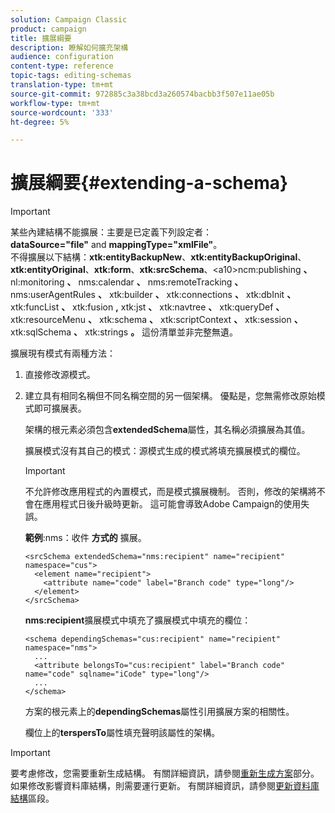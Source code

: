```yaml
---
solution: Campaign Classic
product: campaign
title: 擴展綱要
description: 瞭解如何擴充架構
audience: configuration
content-type: reference
topic-tags: editing-schemas
translation-type: tm+mt
source-git-commit: 972885c3a38bcd3a260574bacbb3f507e11ae05b
workflow-type: tm+mt
source-wordcount: '333'
ht-degree: 5%

---
```



# 擴展綱要{#extending-a-schema}

>[!IMPORTANT]
>
>某些內建結構不能擴展：主要是已定義下列設定者：\
>**dataSource=&quot;file&quot;** and  **mappingType=&quot;xmlFile&quot;**。\
>不得擴展以下結構：**xtk:entityBackupNew**、**xtk:entityBackupOriginal**、**xtk:entityOriginal**、**xtk:form**、**xtk:srcSchema**、&lt;a10>ncm:publishing **、** nl:monitoring **、** nms:calendar **、** nms:remoteTracking **、** nms:userAgentRules **、** xtk:builder **、** xtk:connections **、** xtk:dbInit **、** xtk:funcList **、** xtk:fusion **,** xtk:jst **、** xtk:navtree **、** xtk:queryDef **、** xtk:resourceMenu **、** xtk:schema **、** xtk:scriptContext **、** xtk:session **、** xtk:sqlSchema **、** xtk:strings **。**
>這份清單並非完整無遺。

擴展現有模式有兩種方法：

1. 直接修改源模式。
1. 建立具有相同名稱但不同名稱空間的另一個架構。 優點是，您無需修改原始模式即可擴展表。

   架構的根元素必須包含&#x200B;**extendedSchema**&#x200B;屬性，其名稱必須擴展為其值。

   擴展模式沒有其自己的模式：源模式生成的模式將填充擴展模式的欄位。

   >[!IMPORTANT]
   >
   >不允許修改應用程式的內置模式，而是模式擴展機制。 否則，修改的架構將不會在應用程式日後升級時更新。 這可能會導致Adobe Campaign的使用失誤。

   **範例**:nms：收件 **方式的** 擴展。

   ```
   <srcSchema extendedSchema="nms:recipient" name="recipient" namespace="cus">
     <element name="recipient">
       <attribute name="code" label="Branch code" type="long"/>
     </element>
   </srcSchema>
   ```

   **nms:recipient**&#x200B;擴展模式中填充了擴展模式中填充的欄位：

   ```
   <schema dependingSchemas="cus:recipient" name="recipient" namespace="nms">
     ...
     <attribute belongsTo="cus:recipient" label="Branch code" name="code" sqlname="iCode" type="long"/>
     ...
   </schema>
   ```

   方案的根元素上的&#x200B;**dependingSchemas**&#x200B;屬性引用擴展方案的相關性。

   欄位上的&#x200B;**terspersTo**&#x200B;屬性填充聲明該屬性的架構。

>[!IMPORTANT]
>
>要考慮修改，您需要重新生成結構。 有關詳細資訊，請參閱[重新生成方案](../../configuration/using/regenerating-schemas.md)部分。\
>如果修改影響資料庫結構，則需要運行更新。 有關詳細資訊，請參閱[更新資料庫結構](../../configuration/using/updating-the-database-structure.md)區段。

